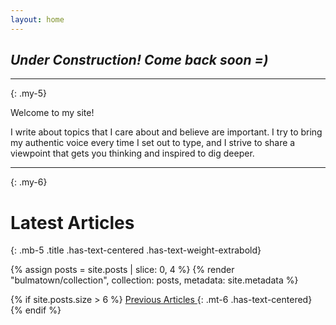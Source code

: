 ```yaml
---
layout: home
---
```


## _Under Construction! Come back soon =)_

----
{: .my-5}

Welcome to my site!

I write about topics that I care about and believe are important. I try to bring my authentic voice every time I set out to type, and I strive to share a viewpoint that gets you thinking and inspired to dig deeper.

----
{: .my-6}

# Latest Articles
{: .mb-5 .title .has-text-centered .has-text-weight-extrabold}

{% assign posts = site.posts | slice: 0, 4 %}
{% render "bulmatown/collection", collection: posts, metadata: site.metadata %}

{% if site.posts.size > 6 %}
  <a href="/articles" class="button is-primary is-outlined is-small"><span>Previous Articles</span> <span class="icon"><i class="fa fa-arrow-right"></i></span></a>
  {: .mt-6 .has-text-centered}
{% endif %}
